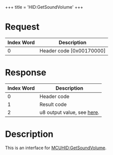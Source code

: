 +++
title = 'HID:GetSoundVolume'
+++

# Request

| Index Word | Description                |
|------------|----------------------------|
| 0          | Header code \[0x00170000\] |

# Response

| Index Word | Description                                                    |
|------------|----------------------------------------------------------------|
| 0          | Header code                                                    |
| 1          | Result code                                                    |
| 2          | u8 output value, see [here](MCUHID:GetSoundVolume "wikilink"). |

# Description

This is an interface for
[MCUHID:GetSoundVolume](MCUHID:GetSoundVolume "wikilink").
